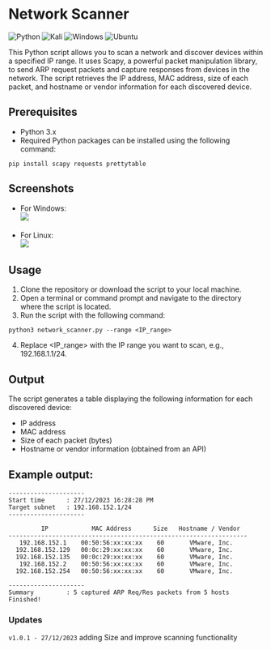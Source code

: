 # Network Scanner

![Python](https://img.shields.io/badge/python-3670A0?style=for-the-badge&logo=python&logoColor=ffdd54)  ![Kali](https://img.shields.io/badge/Kali-268BEE?style=for-the-badge&logo=kalilinux&logoColor=white)  ![Windows](https://img.shields.io/badge/Windows-0078D4.svg?style=for-the-badge&logo=Windows&logoColor=white)  ![Ubuntu](https://img.shields.io/badge/Ubuntu-E95420?style=for-the-badge&logo=ubuntu&logoColor=white)

This Python script allows you to scan a network and discover devices within a specified IP range. It uses Scapy, a powerful packet manipulation library, to send ARP request packets and capture responses from devices in the network. The script retrieves the IP address, MAC address, size of each packet, and hostname or vendor information for each discovered device.

## Prerequisites
- Python 3.x
- Required Python packages can be installed using the following command:
```commandline
pip install scapy requests prettytable
```

## Screenshots
- For Windows:</br>
![](https://github.com/SaherMuhamed/network-scanner-tool/blob/master/screenshots/Screenshot%202023-12-27-windows.png)</br></br>
- For Linux:</br>
![](https://github.com/SaherMuhamed/network-scanner-tool/blob/master/screenshots/Screenshot%202023-12-27-linux.png)

## Usage
1. Clone the repository or download the script to your local machine.
2. Open a terminal or command prompt and navigate to the directory where the script is located.
3. Run the script with the following command:
```commandline
python3 network_scanner.py --range <IP_range>
```
4. Replace <IP_range> with the IP range you want to scan, e.g., 192.168.1.1/24.

## Output
The script generates a table displaying the following information for each discovered device:

- IP address
- MAC address
- Size of each packet (bytes)
- Hostname or vendor information (obtained from an API)

## Example output:

```text
---------------------
Start time      : 27/12/2023 16:28:28 PM
Target subnet   : 192.168.152.1/24
---------------------

         IP            MAC Address      Size   Hostname / Vendor  
------------------------------------------------------------------
   192.168.152.1    00:50:56:xx:xx:xx    60       VMware, Inc.    
  192.168.152.129   00:0c:29:xx:xx:xx    60       VMware, Inc.    
  192.168.152.135   00:0c:29:xx:xx:xx    60       VMware, Inc.    
   192.168.152.2    00:50:56:xx:xx:xx    60       VMware, Inc.    
  192.168.152.254   00:50:56:xx:xx:xx    60       VMware, Inc.    

---------------------
Summary         : 5 captured ARP Req/Res packets from 5 hosts 
Finished!
```
### Updates
`v1.0.1 - 27/12/2023` adding Size and improve scanning functionality
